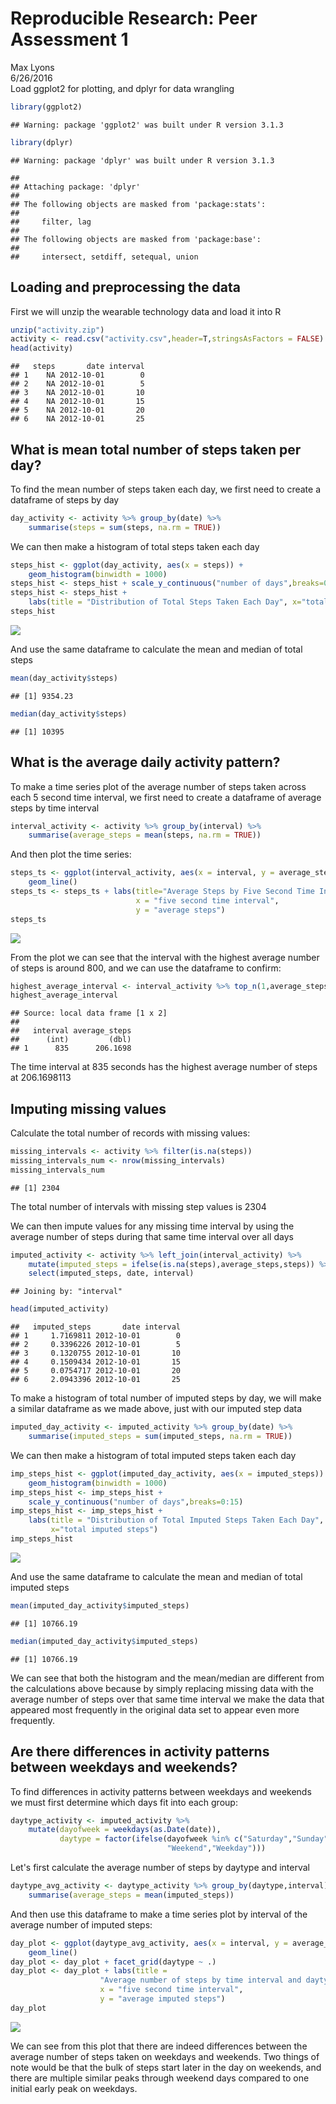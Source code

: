 # Reproducible Research: Peer Assessment 1
Max Lyons  
6/26/2016  
Load ggplot2 for plotting, and dplyr for data wrangling

```r
library(ggplot2)
```

```
## Warning: package 'ggplot2' was built under R version 3.1.3
```

```r
library(dplyr)
```

```
## Warning: package 'dplyr' was built under R version 3.1.3
```

```
## 
## Attaching package: 'dplyr'
## 
## The following objects are masked from 'package:stats':
## 
##     filter, lag
## 
## The following objects are masked from 'package:base':
## 
##     intersect, setdiff, setequal, union
```

## Loading and preprocessing the data
First we will unzip the wearable technology data and load it into R

```r
unzip("activity.zip")
activity <- read.csv("activity.csv",header=T,stringsAsFactors = FALSE)
head(activity)
```

```
##   steps       date interval
## 1    NA 2012-10-01        0
## 2    NA 2012-10-01        5
## 3    NA 2012-10-01       10
## 4    NA 2012-10-01       15
## 5    NA 2012-10-01       20
## 6    NA 2012-10-01       25
```

## What is mean total number of steps taken per day?
To find the mean number of steps taken each day, we first need to create a 
dataframe of steps by day

```r
day_activity <- activity %>% group_by(date) %>% 
    summarise(steps = sum(steps, na.rm = TRUE))
```
We can then make a histogram of total steps taken each day

```r
steps_hist <- ggplot(day_activity, aes(x = steps)) + 
    geom_histogram(binwidth = 1000)
steps_hist <- steps_hist + scale_y_continuous("number of days",breaks=0:10)
steps_hist <- steps_hist + 
    labs(title = "Distribution of Total Steps Taken Each Day", x="total steps")
steps_hist
```

![](PA1_template_files/figure-html/unnamed-chunk-4-1.png) 
  
And use the same dataframe to calculate the mean and median of total steps

```r
mean(day_activity$steps)
```

```
## [1] 9354.23
```

```r
median(day_activity$steps)
```

```
## [1] 10395
```

## What is the average daily activity pattern?
To make a time series plot of the average number of steps taken across each 5
second time interval, we first need to create a dataframe of average steps
by time interval

```r
interval_activity <- activity %>% group_by(interval) %>%
    summarise(average_steps = mean(steps, na.rm = TRUE))
```
And then plot the time series:

```r
steps_ts <- ggplot(interval_activity, aes(x = interval, y = average_steps)) + 
    geom_line()
steps_ts <- steps_ts + labs(title="Average Steps by Five Second Time Interval",
                            x = "five second time interval",
                            y = "average steps")
steps_ts
```

![](PA1_template_files/figure-html/unnamed-chunk-7-1.png) 
  
From the plot we can see that the interval with the highest average number of
steps is around 800, and we can use the dataframe to confirm:

```r
highest_average_interval <- interval_activity %>% top_n(1,average_steps)
highest_average_interval
```

```
## Source: local data frame [1 x 2]
## 
##   interval average_steps
##      (int)         (dbl)
## 1      835      206.1698
```
The time interval at 835 seconds has the 
highest average number of steps at 206.1698113

## Imputing missing values
Calculate the total number of records with missing values:

```r
missing_intervals <- activity %>% filter(is.na(steps))
missing_intervals_num <- nrow(missing_intervals)
missing_intervals_num
```

```
## [1] 2304
```
The total number of intervals with missing step values is 
2304

We can then impute values for any missing time interval by using the average 
number of steps during that same time interval over all days

```r
imputed_activity <- activity %>% left_join(interval_activity) %>%
    mutate(imputed_steps = ifelse(is.na(steps),average_steps,steps)) %>%
    select(imputed_steps, date, interval)
```

```
## Joining by: "interval"
```

```r
head(imputed_activity)
```

```
##   imputed_steps       date interval
## 1     1.7169811 2012-10-01        0
## 2     0.3396226 2012-10-01        5
## 3     0.1320755 2012-10-01       10
## 4     0.1509434 2012-10-01       15
## 5     0.0754717 2012-10-01       20
## 6     2.0943396 2012-10-01       25
```
To make a histogram of total number of imputed steps by day, we will 
make a similar dataframe as we made above, just with our imputed step data

```r
imputed_day_activity <- imputed_activity %>% group_by(date) %>% 
    summarise(imputed_steps = sum(imputed_steps, na.rm = TRUE))
```
We can then make a histogram of total imputed steps taken each day

```r
imp_steps_hist <- ggplot(imputed_day_activity, aes(x = imputed_steps)) + 
    geom_histogram(binwidth = 1000)
imp_steps_hist <- imp_steps_hist + 
    scale_y_continuous("number of days",breaks=0:15)
imp_steps_hist <- imp_steps_hist + 
    labs(title = "Distribution of Total Imputed Steps Taken Each Day", 
         x="total imputed steps")
imp_steps_hist
```

![](PA1_template_files/figure-html/unnamed-chunk-12-1.png) 
  
And use the same dataframe to calculate the mean and median of 
total imputed steps

```r
mean(imputed_day_activity$imputed_steps)
```

```
## [1] 10766.19
```

```r
median(imputed_day_activity$imputed_steps)
```

```
## [1] 10766.19
```
We can see that both the histogram and the mean/median are different from the
calculations above because by simply replacing missing data with the average
number of steps over that same time interval we make the data that appeared 
most frequently in the original data set to appear even more frequently.

## Are there differences in activity patterns between weekdays and weekends?
To find differences in activity patterns between weekdays and weekends we must
first determine which days fit into each group:

```r
daytype_activity <- imputed_activity %>% 
    mutate(dayofweek = weekdays(as.Date(date)),
           daytype = factor(ifelse(dayofweek %in% c("Saturday","Sunday"),
                                   "Weekend","Weekday"))) 
```
Let's first calculate the average number of steps by daytype and interval

```r
daytype_avg_activity <- daytype_activity %>% group_by(daytype,interval) %>%
    summarise(average_steps = mean(imputed_steps))
```
And then use this dataframe to make a time series plot by interval of the
average number of imputed steps:

```r
day_plot <- ggplot(daytype_avg_activity, aes(x = interval, y = average_steps)) + 
    geom_line()
day_plot <- day_plot + facet_grid(daytype ~ .)
day_plot <- day_plot + labs(title = 
                    "Average number of steps by time interval and daytype",
                    x = "five second time interval",
                    y = "average imputed steps")
day_plot
```

![](PA1_template_files/figure-html/unnamed-chunk-16-1.png) 
  
We can see from this plot that there are indeed differences between the average
number of steps taken on weekdays and weekends. Two things of note would be that
the bulk of steps start later in the day on weekends, and there are multiple 
similar peaks through weekend days compared to one initial early peak on 
weekdays.

